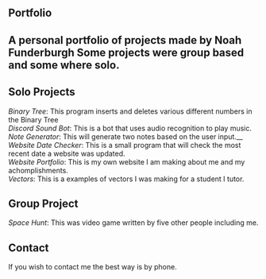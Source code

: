 ## Portfolio
A personal portfolio of projects made by Noah Funderburgh
Some projects were group based and some where solo.
---
## Solo Projects
*Binary Tree*: This program inserts and deletes various different numbers in the Binary Tree<br>
*Discord Sound Bot*: This is a bot that uses audio recognition to play music.<br>
*Note Generator*: This will generate two notes based on the user input.__
*Website Date Checker*: This is a small program that will check the most recent date a website was updated.<br>
*Website Portfolio*: This is my own website I am making about me and my achomplishments.<br>
*Vectors*: This is a examples of vectors I was making for a student I tutor.<br>

## Group Project
*Space Hunt*: This was video game written by five other people including me.<br>

## Contact
If you wish to contact me the best way is by phone.<br>
